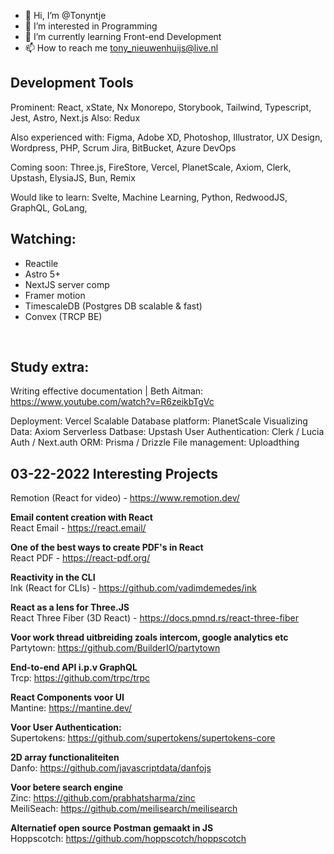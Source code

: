 - 👋 Hi, I’m @Tonyntje
- 👀 I’m interested in Programming
- 🌱 I’m currently learning Front-end Development
- 📫 How to reach me tony_nieuwenhuijs@live.nl

## Development Tools
Prominent: React, xState, Nx Monorepo, Storybook, Tailwind, Typescript, Jest, Astro, Next.js
Also: Redux

Also experienced with:
Figma, Adobe XD, Photoshop, Illustrator, UX Design, Wordpress, PHP, Scrum
Jira, BitBucket, Azure DevOps

Coming soon:
Three.js, FireStore, Vercel, PlanetScale, Axiom, Clerk, Upstash, ElysiaJS, Bun, Remix

Would like to learn:
Svelte, Machine Learning, Python, RedwoodJS, GraphQL, GoLang, 

## Watching:
- Reactile
- Astro 5+
- NextJS server comp
- Framer motion
- TimescaleDB (Postgres DB scalable & fast)
- Convex (TRCP BE)
<br>

## Study extra:
Writing effective documentation | Beth Aitman: https://www.youtube.com/watch?v=R6zeikbTgVc
<br>

Deployment: Vercel
Scalable Database platform: PlanetScale
Visualizing Data: Axiom
Serverless Datbase: Upstash
User Authentication: Clerk / Lucia Auth / Next.auth
ORM: Prisma / Drizzle
File management: Uploadthing

## 03-22-2022 Interesting Projects 

Remotion (React for video) - https://www.remotion.dev/

**Email content creation with React**<br>
React Email - https://react.email/

**One of the best ways to create PDF's in React**<br>
React PDF - https://react-pdf.org/

**Reactivity in the CLI**<br>
Ink (React for CLIs) - https://github.com/vadimdemedes/ink

**React as a lens for Three.JS**<br>
React Three Fiber (3D React) - https://docs.pmnd.rs/react-three-fiber

**Voor work thread uitbreiding zoals intercom, google analytics etc**<br>
Partytown: https://github.com/BuilderIO/partytown<br>

**End-to-end API i.p.v GraphQL**<br>
Trcp: https://github.com/trpc/trpc<br>

**React Components voor UI**<br>
Mantine: https://mantine.dev/<br>

**Voor User Authentication:**<br>
Supertokens: https://github.com/supertokens/supertokens-core<br>

**2D array functionaliteiten**<br>
Danfo: https://github.com/javascriptdata/danfojs<br>

**Voor betere search engine**<br>
Zinc: https://github.com/prabhatsharma/zinc<br>
MeiliSeach: https://github.com/meilisearch/meilisearch<br>

**Alternatief open source Postman gemaakt in JS**<br>
Hoppscotch: https://github.com/hoppscotch/hoppscotch<br>

